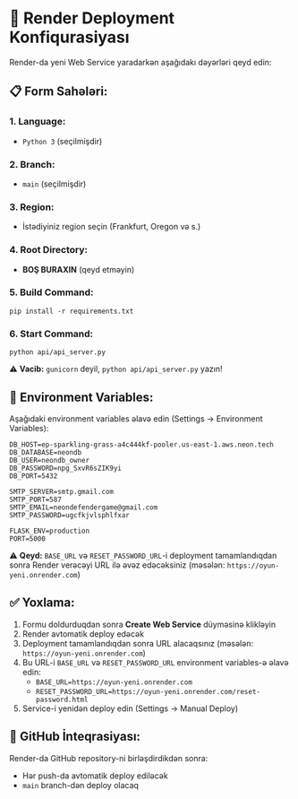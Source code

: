 # 🚀 Render Deployment Konfiqurasiyası

Render-da yeni Web Service yaradarkən aşağıdakı dəyərləri qeyd edin:

## 📋 Form Sahələri:

### 1. **Language:**
- `Python 3` (seçilmişdir)

### 2. **Branch:**
- `main` (seçilmişdir)

### 3. **Region:**
- İstədiyiniz region seçin (Frankfurt, Oregon və s.)

### 4. **Root Directory:**
- **BOŞ BURAXIN** (qeyd etməyin)

### 5. **Build Command:**
```
pip install -r requirements.txt
```

### 6. **Start Command:**
```
python api/api_server.py
```

⚠️ **Vacib:** `gunicorn` deyil, `python api/api_server.py` yazın!

## 🔧 Environment Variables:

Aşağıdaki environment variables əlavə edin (Settings → Environment Variables):

```
DB_HOST=ep-sparkling-grass-a4c444kf-pooler.us-east-1.aws.neon.tech
DB_DATABASE=neondb
DB_USER=neondb_owner
DB_PASSWORD=npg_SxvR6sZIK9yi
DB_PORT=5432

SMTP_SERVER=smtp.gmail.com
SMTP_PORT=587
SMTP_EMAIL=neondefendergame@gmail.com
SMTP_PASSWORD=ugcfkjvlsphlfxar

FLASK_ENV=production
PORT=5000
```

⚠️ **Qeyd:** `BASE_URL` və `RESET_PASSWORD_URL`-i deployment tamamlandıqdan sonra Render verəcəyi URL ilə əvəz edəcəksiniz (məsələn: `https://oyun-yeni.onrender.com`)

## ✅ Yoxlama:

1. Formu doldurduqdan sonra **Create Web Service** düyməsinə klikləyin
2. Render avtomatik deploy edəcək
3. Deployment tamamlandıqdan sonra URL alacaqsınız (məsələn: `https://oyun-yeni.onrender.com`)
4. Bu URL-i `BASE_URL` və `RESET_PASSWORD_URL` environment variables-ə əlavə edin:
   - `BASE_URL=https://oyun-yeni.onrender.com`
   - `RESET_PASSWORD_URL=https://oyun-yeni.onrender.com/reset-password.html`
5. Service-i yenidən deploy edin (Settings → Manual Deploy)

## 🔗 GitHub İnteqrasiyası:

Render-da GitHub repository-ni birləşdirdikdən sonra:
- Hər push-da avtomatik deploy ediləcək
- `main` branch-dən deploy olacaq

